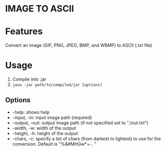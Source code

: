 # IMAGE TO ASCII #

# Features
Convert an image (GIF, PNG, JPEG, BMP, and WBMP) to ASCII (.txt file)

# Usage
1. Compile into .jar
2. `java -jar path/to/compiled/jar [options]`

## Options
* -help: shows help
* -input, -in: input image path (required)
* -output, -out: output image path (if not specified set to "./out.txt")
* -width, -w: width of the output
* -height, -h: height of the output
* -chars, -c: specify a list of chars (from darkest to lightest) to use for the conversion. Default is "%&#MHGw*+-. "